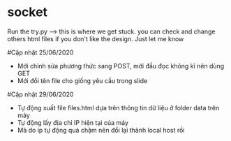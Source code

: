 # socket
Run the try.py --> this is where we get stuck.
you can check and change others html files if you don't like the design.
Just let me know

#Cập nhật 25/06/2020
- Mới chỉnh sửa phương thức sang POST, mới đầu đọc không kĩ nên dùng GET
- Mới đổi tên file cho giống yêu cầu trong slide

#Cập nhật 29/06/2020
- Tự động xuất file files.html dựa trên thông tin dữ liệu ở folder data trên máy
- Tự động lấy địa chỉ IP hiện tại của máy
- Mà do ip tự động quá chậm nên đổi lại thành local host rồi

